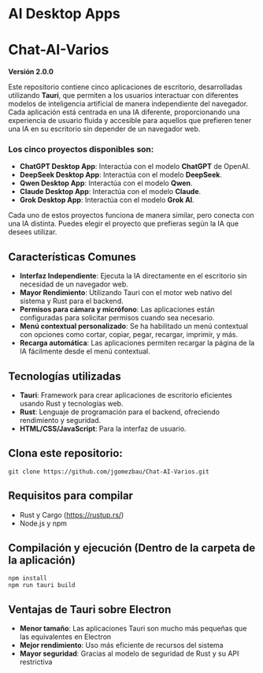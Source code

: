 # AI Desktop Apps
# Chat-AI-Varios

**Versión 2.0.0**

Este repositorio contiene cinco aplicaciones de escritorio, desarrolladas utilizando **Tauri**, que permiten a los usuarios interactuar con diferentes modelos de inteligencia artificial de manera independiente del navegador. Cada aplicación está centrada en una IA diferente, proporcionando una experiencia de usuario fluida y accesible para aquellos que prefieren tener una IA en su escritorio sin depender de un navegador web.

### Los cinco proyectos disponibles son:

- **ChatGPT Desktop App**: Interactúa con el modelo **ChatGPT** de OpenAI.
- **DeepSeek Desktop App**: Interactúa con el modelo **DeepSeek**.
- **Qwen Desktop App**: Interactúa con el modelo **Qwen**.
- **Claude Desktop App**: Interactúa con el modelo **Claude**.
- **Grok Desktop App**: Interactúa con el modelo **Grok AI**.

Cada uno de estos proyectos funciona de manera similar, pero conecta con una IA distinta. Puedes elegir el proyecto que prefieras según la IA que desees utilizar.

## Características Comunes

- **Interfaz Independiente**: Ejecuta la IA directamente en el escritorio sin necesidad de un navegador web.
- **Mayor Rendimiento**: Utilizando Tauri con el motor web nativo del sistema y Rust para el backend.
- **Permisos para cámara y micrófono**: Las aplicaciones están configuradas para solicitar permisos cuando sea necesario.
- **Menú contextual personalizado**: Se ha habilitado un menú contextual con opciones como cortar, copiar, pegar, recargar, imprimir, y más.
- **Recarga automática**: Las aplicaciones permiten recargar la página de la IA fácilmente desde el menú contextual.

## Tecnologías utilizadas

- **Tauri**: Framework para crear aplicaciones de escritorio eficientes usando Rust y tecnologías web.
- **Rust**: Lenguaje de programación para el backend, ofreciendo rendimiento y seguridad.
- **HTML/CSS/JavaScript**: Para la interfaz de usuario.

## Clona este repositorio:
```
git clone https://github.com/jgomezbau/Chat-AI-Varios.git
```

## Requisitos para compilar
- Rust y Cargo (https://rustup.rs/)
- Node.js y npm

## Compilación y ejecución (Dentro de la carpeta de la aplicación)
```
npm install
npm run tauri build
```

## Ventajas de Tauri sobre Electron
- **Menor tamaño**: Las aplicaciones Tauri son mucho más pequeñas que las equivalentes en Electron
- **Mejor rendimiento**: Uso más eficiente de recursos del sistema
- **Mayor seguridad**: Gracias al modelo de seguridad de Rust y su API restrictiva

